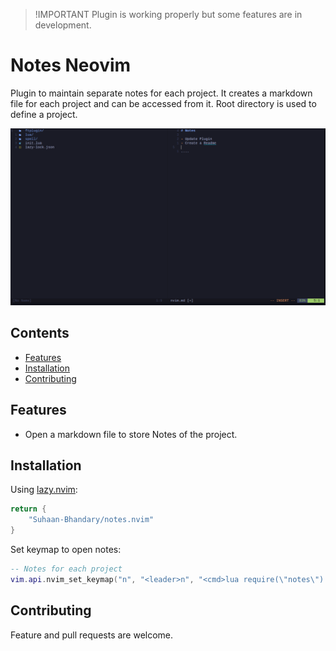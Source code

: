 > !IMPORTANT
> Plugin is working properly but some features are in development.

# Notes Neovim

Plugin to maintain separate notes for each project. It creates a markdown file for each project and can be accessed from it.
Root directory is used to define a project.

![preview](./assets/demo.png)

## Contents

- [Features](#features)
- [Installation](#installation)
- [Contributing](#contributing)

## Features

- Open a markdown file to store Notes of the project.

## Installation

Using [lazy.nvim](https://github.com/folke/lazy.nvim):

```lua
return {
    "Suhaan-Bhandary/notes.nvim"
}
```

Set keymap to open notes:

```lua
-- Notes for each project
vim.api.nvim_set_keymap("n", "<leader>n", "<cmd>lua require(\"notes\").ToggleNotes()<CR>", { noremap = true })
```

## Contributing

Feature and pull requests are welcome.
